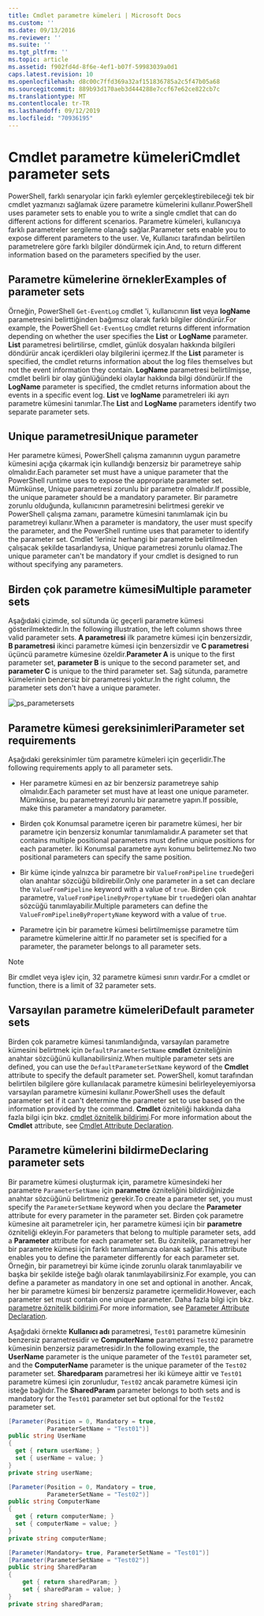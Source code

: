 ```yaml
---
title: Cmdlet parametre kümeleri | Microsoft Docs
ms.custom: ''
ms.date: 09/13/2016
ms.reviewer: ''
ms.suite: ''
ms.tgt_pltfrm: ''
ms.topic: article
ms.assetid: f902fd4d-8f6e-4ef1-b07f-59983039a0d1
caps.latest.revision: 10
ms.openlocfilehash: d8c00c7ffd369a32af151836785a2c5f47b05a68
ms.sourcegitcommit: 889b93d170aeb3d444288e7ccf67e62ce822cb7c
ms.translationtype: MT
ms.contentlocale: tr-TR
ms.lasthandoff: 09/12/2019
ms.locfileid: "70936195"
---
```

# <a name="cmdlet-parameter-sets"></a><span data-ttu-id="a664e-102">Cmdlet parametre kümeleri</span><span class="sxs-lookup"><span data-stu-id="a664e-102">Cmdlet parameter sets</span></span>

<span data-ttu-id="a664e-103">PowerShell, farklı senaryolar için farklı eylemler gerçekleştirebileceği tek bir cmdlet yazmanızı sağlamak üzere parametre kümelerini kullanır.</span><span class="sxs-lookup"><span data-stu-id="a664e-103">PowerShell uses parameter sets to enable you to write a single cmdlet that can do different actions for different scenarios.</span></span> <span data-ttu-id="a664e-104">Parametre kümeleri, kullanıcıya farklı parametreler sergileme olanağı sağlar.</span><span class="sxs-lookup"><span data-stu-id="a664e-104">Parameter sets enable you to expose different parameters to the user.</span></span> <span data-ttu-id="a664e-105">Ve, Kullanıcı tarafından belirtilen parametrelere göre farklı bilgiler döndürmek için.</span><span class="sxs-lookup"><span data-stu-id="a664e-105">And, to return different information based on the parameters specified by the user.</span></span>

## <a name="examples-of-parameter-sets"></a><span data-ttu-id="a664e-106">Parametre kümelerine örnekler</span><span class="sxs-lookup"><span data-stu-id="a664e-106">Examples of parameter sets</span></span>

<span data-ttu-id="a664e-107">Örneğin, PowerShell `Get-EventLog` cmdlet 'i, kullanıcının **list** veya **logName** parametresini belirttiğinden bağımsız olarak farklı bilgiler döndürür.</span><span class="sxs-lookup"><span data-stu-id="a664e-107">For example, the PowerShell `Get-EventLog` cmdlet returns different information depending on whether the user specifies the **List** or **LogName** parameter.</span></span> <span data-ttu-id="a664e-108">**List** parametresi belirtilirse, cmdlet, günlük dosyaları hakkında bilgileri döndürür ancak içerdikleri olay bilgilerini içermez.</span><span class="sxs-lookup"><span data-stu-id="a664e-108">If the **List** parameter is specified, the cmdlet returns information about the log files themselves but not the event information they contain.</span></span> <span data-ttu-id="a664e-109">**LogName** parametresi belirtilmişse, cmdlet belirli bir olay günlüğündeki olaylar hakkında bilgi döndürür.</span><span class="sxs-lookup"><span data-stu-id="a664e-109">If the **LogName** parameter is specified, the cmdlet returns information about the events in a specific event log.</span></span> <span data-ttu-id="a664e-110">**List** ve **logName** parametreleri iki ayrı parametre kümesini tanımlar.</span><span class="sxs-lookup"><span data-stu-id="a664e-110">The **List** and **LogName** parameters identify two separate parameter sets.</span></span>

## <a name="unique-parameter"></a><span data-ttu-id="a664e-111">Unique parametresi</span><span class="sxs-lookup"><span data-stu-id="a664e-111">Unique parameter</span></span>

<span data-ttu-id="a664e-112">Her parametre kümesi, PowerShell çalışma zamanının uygun parametre kümesini açığa çıkarmak için kullandığı benzersiz bir parametreye sahip olmalıdır.</span><span class="sxs-lookup"><span data-stu-id="a664e-112">Each parameter set must have a unique parameter that the PowerShell runtime uses to expose the appropriate parameter set.</span></span> <span data-ttu-id="a664e-113">Mümkünse, Unique parametresi zorunlu bir parametre olmalıdır.</span><span class="sxs-lookup"><span data-stu-id="a664e-113">If possible, the unique parameter should be a mandatory parameter.</span></span> <span data-ttu-id="a664e-114">Bir parametre zorunlu olduğunda, kullanıcının parametresini belirtmesi gerekir ve PowerShell çalışma zamanı, parametre kümesini tanımlamak için bu parametreyi kullanır.</span><span class="sxs-lookup"><span data-stu-id="a664e-114">When a parameter is mandatory, the user must specify the parameter, and the PowerShell runtime uses that parameter to identify the parameter set.</span></span> <span data-ttu-id="a664e-115">Cmdlet 'leriniz herhangi bir parametre belirtilmeden çalışacak şekilde tasarlandıysa, Unique parametresi zorunlu olamaz.</span><span class="sxs-lookup"><span data-stu-id="a664e-115">The unique parameter can't be mandatory if your cmdlet is designed to run without specifying any parameters.</span></span>

## <a name="multiple-parameter-sets"></a><span data-ttu-id="a664e-116">Birden çok parametre kümesi</span><span class="sxs-lookup"><span data-stu-id="a664e-116">Multiple parameter sets</span></span>

<span data-ttu-id="a664e-117">Aşağıdaki çizimde, sol sütunda üç geçerli parametre kümesi gösterilmektedir.</span><span class="sxs-lookup"><span data-stu-id="a664e-117">In the following illustration, the left column shows three valid parameter sets.</span></span> <span data-ttu-id="a664e-118">**A parametresi** ilk parametre kümesi için benzersizdir, **B parametresi** ikinci parametre kümesi için benzersizdir ve **C parametresi** üçüncü parametre kümesine özeldir.</span><span class="sxs-lookup"><span data-stu-id="a664e-118">**Parameter A** is unique to the first parameter set, **parameter B** is unique to the second parameter set, and **parameter C** is unique to the third parameter set.</span></span> <span data-ttu-id="a664e-119">Sağ sütunda, parametre kümelerinin benzersiz bir parametresi yoktur.</span><span class="sxs-lookup"><span data-stu-id="a664e-119">In the right column, the parameter sets don't have a unique parameter.</span></span>

![ps_parametersets](../media/ps-parametersets.gif)

## <a name="parameter-set-requirements"></a><span data-ttu-id="a664e-121">Parametre kümesi gereksinimleri</span><span class="sxs-lookup"><span data-stu-id="a664e-121">Parameter set requirements</span></span>

<span data-ttu-id="a664e-122">Aşağıdaki gereksinimler tüm parametre kümeleri için geçerlidir.</span><span class="sxs-lookup"><span data-stu-id="a664e-122">The following requirements apply to all parameter sets.</span></span>

- <span data-ttu-id="a664e-123">Her parametre kümesi en az bir benzersiz parametreye sahip olmalıdır.</span><span class="sxs-lookup"><span data-stu-id="a664e-123">Each parameter set must have at least one unique parameter.</span></span> <span data-ttu-id="a664e-124">Mümkünse, bu parametreyi zorunlu bir parametre yapın.</span><span class="sxs-lookup"><span data-stu-id="a664e-124">If possible, make this parameter a mandatory parameter.</span></span>

- <span data-ttu-id="a664e-125">Birden çok Konumsal parametre içeren bir parametre kümesi, her bir parametre için benzersiz konumlar tanımlamalıdır.</span><span class="sxs-lookup"><span data-stu-id="a664e-125">A parameter set that contains multiple positional parameters must define unique positions for each parameter.</span></span> <span data-ttu-id="a664e-126">İki Konumsal parametre aynı konumu belirtemez.</span><span class="sxs-lookup"><span data-stu-id="a664e-126">No two positional parameters can specify the same position.</span></span>

- <span data-ttu-id="a664e-127">Bir küme içinde yalnızca bir parametre bir `ValueFromPipeline` `true`değeri olan anahtar sözcüğü bildirebilir.</span><span class="sxs-lookup"><span data-stu-id="a664e-127">Only one parameter in a set can declare the `ValueFromPipeline` keyword with a value of `true`.</span></span>
  <span data-ttu-id="a664e-128">Birden çok parametre, `ValueFromPipelineByPropertyName` bir `true`değeri olan anahtar sözcüğü tanımlayabilir.</span><span class="sxs-lookup"><span data-stu-id="a664e-128">Multiple parameters can define the `ValueFromPipelineByPropertyName` keyword with a value of `true`.</span></span>

- <span data-ttu-id="a664e-129">Parametre için bir parametre kümesi belirtilmemişse parametre tüm parametre kümelerine aittir.</span><span class="sxs-lookup"><span data-stu-id="a664e-129">If no parameter set is specified for a parameter, the parameter belongs to all parameter sets.</span></span>

> [!NOTE]
> <span data-ttu-id="a664e-130">Bir cmdlet veya işlev için, 32 parametre kümesi sınırı vardır.</span><span class="sxs-lookup"><span data-stu-id="a664e-130">For a cmdlet or function, there is a limit of 32 parameter sets.</span></span>

## <a name="default-parameter-sets"></a><span data-ttu-id="a664e-131">Varsayılan parametre kümeleri</span><span class="sxs-lookup"><span data-stu-id="a664e-131">Default parameter sets</span></span>

<span data-ttu-id="a664e-132">Birden çok parametre kümesi tanımlandığında, varsayılan parametre kümesini belirtmek için `DefaultParameterSetName` **cmdlet** özniteliğinin anahtar sözcüğünü kullanabilirsiniz.</span><span class="sxs-lookup"><span data-stu-id="a664e-132">When multiple parameter sets are defined, you can use the `DefaultParameterSetName` keyword of the **Cmdlet** attribute to specify the default parameter set.</span></span> <span data-ttu-id="a664e-133">PowerShell, komut tarafından belirtilen bilgilere göre kullanılacak parametre kümesini belirleyeleyemiyorsa varsayılan parametre kümesini kullanır.</span><span class="sxs-lookup"><span data-stu-id="a664e-133">PowerShell uses the default parameter set if it can't determine the parameter set to use based on the information provided by the command.</span></span> <span data-ttu-id="a664e-134">**Cmdlet** özniteliği hakkında daha fazla bilgi için bkz. [cmdlet öznitelik bildirimi](./cmdlet-attribute-declaration.md).</span><span class="sxs-lookup"><span data-stu-id="a664e-134">For more information about the **Cmdlet** attribute, see [Cmdlet Attribute Declaration](./cmdlet-attribute-declaration.md).</span></span>

## <a name="declaring-parameter-sets"></a><span data-ttu-id="a664e-135">Parametre kümelerini bildirme</span><span class="sxs-lookup"><span data-stu-id="a664e-135">Declaring parameter sets</span></span>

<span data-ttu-id="a664e-136">Bir parametre kümesi oluşturmak için, parametre kümesindeki her parametre `ParameterSetName` için **parametre** özniteliğini bildirdiğinizde anahtar sözcüğünü belirtmeniz gerekir.</span><span class="sxs-lookup"><span data-stu-id="a664e-136">To create a parameter set, you must specify the `ParameterSetName` keyword when you declare the **Parameter** attribute for every parameter in the parameter set.</span></span> <span data-ttu-id="a664e-137">Birden çok parametre kümesine ait parametreler için, her parametre kümesi için bir **parametre** özniteliği ekleyin.</span><span class="sxs-lookup"><span data-stu-id="a664e-137">For parameters that belong to multiple parameter sets, add a **Parameter** attribute for each parameter set.</span></span> <span data-ttu-id="a664e-138">Bu öznitelik, parametreyi her bir parametre kümesi için farklı tanımlamanıza olanak sağlar.</span><span class="sxs-lookup"><span data-stu-id="a664e-138">This attribute enables you to define the parameter differently for each parameter set.</span></span> <span data-ttu-id="a664e-139">Örneğin, bir parametreyi bir küme içinde zorunlu olarak tanımlayabilir ve başka bir şekilde isteğe bağlı olarak tanımlayabilirsiniz.</span><span class="sxs-lookup"><span data-stu-id="a664e-139">For example, you can define a parameter as mandatory in one set and optional in another.</span></span> <span data-ttu-id="a664e-140">Ancak, her bir parametre kümesi bir benzersiz parametre içermelidir.</span><span class="sxs-lookup"><span data-stu-id="a664e-140">However, each parameter set must contain one unique parameter.</span></span> <span data-ttu-id="a664e-141">Daha fazla bilgi için bkz. [parametre öznitelik bildirimi](parameter-attribute-declaration.md).</span><span class="sxs-lookup"><span data-stu-id="a664e-141">For more information, see [Parameter Attribute Declaration](parameter-attribute-declaration.md).</span></span>

<span data-ttu-id="a664e-142">Aşağıdaki örnekte **Kullanıcı adı** parametresi, `Test01` parametre kümesinin benzersiz parametresidir ve **ComputerName** parametresi `Test02` parametre kümesinin benzersiz parametresidir.</span><span class="sxs-lookup"><span data-stu-id="a664e-142">In the following example, the **UserName** parameter is the unique parameter of the `Test01` parameter set, and the **ComputerName** parameter is the unique parameter of the `Test02` parameter set.</span></span> <span data-ttu-id="a664e-143">**Sharedparam** parametresi her iki kümeye aittir ve `Test01` parametre kümesi için zorunludur, `Test02` ancak parametre kümesi için isteğe bağlıdır.</span><span class="sxs-lookup"><span data-stu-id="a664e-143">The **SharedParam** parameter belongs to both sets and is mandatory for the `Test01` parameter set but optional for the `Test02` parameter set.</span></span>

```csharp
[Parameter(Position = 0, Mandatory = true,
           ParameterSetName = "Test01")]
public string UserName
{
  get { return userName; }
  set { userName = value; }
}
private string userName;

[Parameter(Position = 0, Mandatory = true,
           ParameterSetName = "Test02")]
public string ComputerName
{
  get { return computerName; }
  set { computerName = value; }
}
private string computerName;

[Parameter(Mandatory= true, ParameterSetName = "Test01")]
[Parameter(ParameterSetName = "Test02")]
public string SharedParam
{
    get { return sharedParam; }
    set { sharedParam = value; }
}
private string sharedParam;
```
